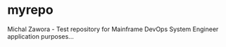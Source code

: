 # myrepo
Michal Zawora - Test repository for Mainframe DevOps System Engineer application purposes...
